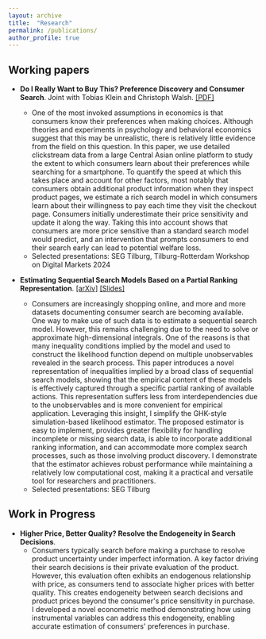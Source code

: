 ```yaml
---
layout: archive
title:  "Research"
permalink: /publications/
author_profile: true
---
```



Working papers
---- 
* **Do I Really Want to Buy This? Preference Discovery and Consumer Search**. Joint with Tobias Klein and Christoph Walsh. [[PDF]](https://www.dropbox.com/scl/fi/otgsnm4pnp4o7fch87wbr/JMP_TZhang.pdf?rlkey=fu5pjctjg25bvrdnclejxhuj1&st=uhbzujur&dl=0&raw=1)
  * One of the most invoked assumptions in economics is that consumers know their preferences when making choices. Although theories and experiments in psychology and behavioral economics suggest that this may be unrealistic, there is relatively little evidence from the field on this question. In this paper, we use detailed clickstream data from a large Central Asian online platform to study the extent to which consumers learn about their preferences while searching for a smartphone. To quantify the speed at which this takes place and account for other factors, most notably that consumers obtain additional product information when they inspect product pages, we estimate a rich search model in which consumers learn about their willingness to pay each time they visit the checkout page. Consumers initially underestimate their price sensitivity and update it along the way. Taking this into account shows that consumers are more price sensitive than a standard search model would predict, and an intervention that prompts consumers to end their search early can lead to potential welfare loss.
  * Selected presentations: SEG Tilburg, Tilburg-Rotterdam Workshop on Digital Markets 2024


* **Estimating Sequential Search Models Based on a Partial Ranking Representation**. [[arXiv]](https://arxiv.org/abs/2501.07514) [[Slides]](https://www.dropbox.com/scl/fi/yykwnea5shie9cyxzrg5r/Partial_Ranking_Slides.pdf?rlkey=399gkn9ch97j4oge40qcwwwyz&st=yays11gw&dl=0&raw=1)
  * Consumers are increasingly shopping online, and more and more datasets documenting consumer search are becoming available. One way to make use of such data is to estimate a sequential search model. However, this remains challenging due to the need to solve or approximate high-dimensional integrals. One of the reasons is that many inequality conditions implied by the model and used to construct the likelihood function depend on multiple unobservables revealed in the search process. This paper introduces a novel representation of inequalities implied by a broad class of sequential search models, showing that the empirical content of these models is effectively captured through a specific partial ranking of available actions. This representation suffers less from interdependencies due to the unobservables and is more convenient for empirical application. Leveraging this insight, I simplify the GHK-style simulation-based likelihood estimator. The proposed estimator is easy to implement, provides greater flexibility for handling incomplete or missing search data, is able to incorporate additional ranking information, and can accommodate more complex search processes, such as those involving product discovery. I demonstrate that the estimator achieves robust performance while maintaining a relatively low computational cost, making it a practical and versatile tool for researchers and practitioners.
  * Selected presentations: SEG Tilburg


Work in Progress
---- 
* **Higher Price, Better Quality? Resolve the Endogeneity in Search Decisions**. 
  * Consumers typically search before making a purchase to resolve product uncertainty under imperfect information. A key factor driving their search decisions is their private evaluation of the product. However, this evaluation often exhibits an endogenous relationship with price, as consumers tend to associate higher prices with better quality. This creates endogeneity between search decisions and product prices beyond the consumer's price sensitivity in purchase. I developed a novel econometric method demonstrating how using instrumental variables can address this endogeneity, enabling accurate estimation of consumers' preferences in purchase.
